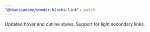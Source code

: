 ```yaml
---
"@khanacademy/wonder-blocks-link": patch
---
```


Updated hover and outline styles. Support for light secondary links.
